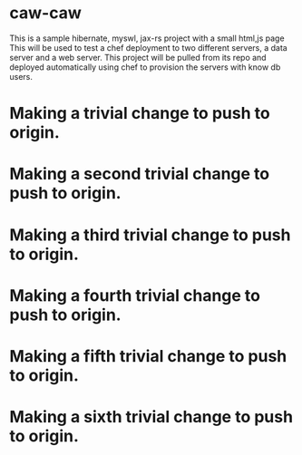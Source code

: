 caw-caw
=======

This is a sample hibernate, myswl, jax-rs project with a small html,js page
This will be used to test a chef deployment to two different servers, a 
data server and a web server. This project will be pulled from its repo and deployed
automatically using chef to provision the servers with know db users.

# Making a trivial change to push to origin.
# Making a second trivial change to push to origin.
# Making a third trivial change to push to origin.
# Making a fourth trivial change to push to origin.
# Making a fifth trivial change to push to origin.
# Making a sixth trivial change to push to origin.
